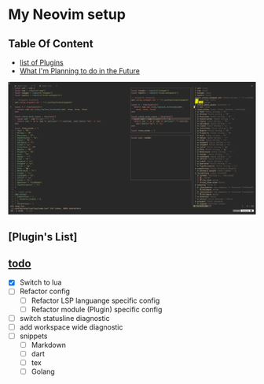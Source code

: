 # My Neovim setup
## Table Of Content
<!-- vim-markdown-toc GFM -->
* [list of Plugins](#list-plugins) 
* [What I'm Planning to do in the Future](#todo)

![Screenshot](./screenshot.png)

## [Plugin's List]

## [todo](#todo)
- [x] Switch to lua
- [ ] Refactor config
  - [ ] Refactor LSP languange specific config
  - [ ] Refactor module (Plugin) specific config
- [ ] switch statusline diagnostic 
- [ ] add workspace wide diagnostic
- [ ] snippets
  - [ ] Markdown
  - [ ] dart
  - [ ] tex
  - [ ] Golang
